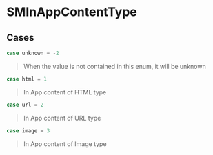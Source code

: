 # SMInAppContentType

>

## Cases
```swift
case unknown = -2
```

>When the value is not contained in this enum, it will be unknown

```swift
case html = 1
```

>In App content of HTML type

```swift
case url = 2
```

>In App content of URL type

```swift
case image = 3
```

>In App content of Image type
